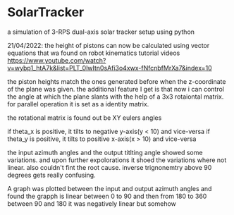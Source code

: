 # SolarTracker
a simulation of 3-RPS dual-axis solar tracker setup using python

21/04/2022:
the height of pistons can now be calculated using vector equations that wa found on robot kinematics tutorial videos
https://www.youtube.com/watch?v=wybp1_htA7k&list=PLT_0lwItn0sAfi3o4xwx-fNfcnbfMrXa7&index=10

the piston heights match the ones generated before when the z-coordinate of the plane was given. the additional feature I get is that now i can control the angle at which the plane slants with the help of a 3x3 rotaiontal matrix. for parallel operation it is set as a identity matrix.

the rotational matrix is found out be XY eulers angles

if theta_x is positive, it tilts to negative y-axis(y < 10) and vice-versa
if theta_y is positive, it tilts to positive x-axis(x > 10) and vice-versa

the input azimuth angles and the output titlting angle showed some variations. and upon further expolorations it shoed the variations where not linear. also couldn't fint the root cause. inverse trignonemtry above 90 degrees gets really confusing.

A graph was plotted between the input and output azimuth angles and found the grapph is linear between 0 to 90 and then from 180 to 360
between 90 and 180 it was negatively linear
but somehow 


